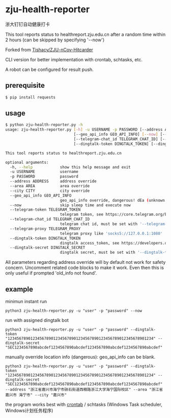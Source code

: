 # zju-health-reporter

浙大钉钉自动健康打卡

This tool reports status to healthreport.zju.edu.cn after a random time within 2 hours (can be skipped by specifying '--now')

Forked from [Tishacy/ZJU-nCov-Hitcarder](https://github.com/Tishacy/ZJU-nCov-Hitcarder)

CLI version for better implementation with crontab, schtasks, etc.

A robot can be configured for result push.

## prerequisite

```bash
$ pip install requests
```

## usage

```bash
$ python zju-health-reporter.py -h
usage: zju-health-reporter.py [-h] -u USERNAME -p PASSWORD [--address ADDRESS] [--area AREA] [--city CITY]
                              [--geo_api_info GEO_API_INFO] [--now] [--telegram-token TELEGRAM_TOKEN]
                              [--telegram-chat_id TELEGRAM_CHAT_ID] [--telegram-proxy TELEGRAM_PROXY]
                              [--dingtalk-token DINGTALK_TOKEN] [--dingtalk-secret DINGTALK_SECRET]

This tool reports status to healthreport.zju.edu.cn

optional arguments:
  -h, --help            show this help message and exit
  -u USERNAME           username
  -p PASSWORD           password
  --address ADDRESS     address override
  --area AREA           area override
  --city CITY           city override
  --geo_api_info GEO_API_INFO
                        geo_api_info override, dangerous! dEa (unknown property) changes everytime
  --now                 skip sleep time and execute now
  --telegram-token TELEGRAM_TOKEN
                        telegram token, see https://core.telegram.org/bots
  --telegram-chat_id TELEGRAM_CHAT_ID
                        telegram chat id, must be set with '--telegram-token'
  --telegram-proxy TELEGRAM_PROXY
                        telegram proxy like 'socks5://127.0.0.1:1080'
  --dingtalk-token DINGTALK_TOKEN
                        dingtalk access_token, see https://developers.dingtalk.com/document/app/custom-robot-access
  --dingtalk-secret DINGTALK_SECRET
                        dingtalk secret, must be set with '--dingtalk-token'
```

All parameters regarding address override will by default not work for safety concern. Uncomment related code blocks to make it work. Even then this is only useful if prompted 'old_info not found'.

## example

minimun instant run

```
python3 zju-health-reporter.py -u "user" -p "password" --now
```

run with assigned dingtalk bot

```
python3 zju-health-reporter.py -u "user" -p "password" --dingtalk-token "1234567890123456789012345678901234567890123456789012345678901234" --dingtalk-secret "SEC1234567890abcdef1234567890abcdef1234567890abcdef1234567890abcdef"
```

manually override location info (dangerous):
geo_api_info can be blank.

```
python3 zju-health-reporter.py -u "user" -p "password" --dingtalk-token "1234567890123456789012345678901234567890123456789012345678901234" --dingtalk-secret "SEC1234567890abcdef1234567890abcdef1234567890abcdef1234567890abcdef" --address "浙江省嘉兴市海宁市硖石街道西粮路浙江大学海宁国际校区" --area "浙江省 嘉兴市 海宁市" --city "嘉兴市"
```

the program works best with [crontab](https://en.wikipedia.org/wiki/Cron) / schtasks (Windows Task scheduler, Windows计划任务程序)
